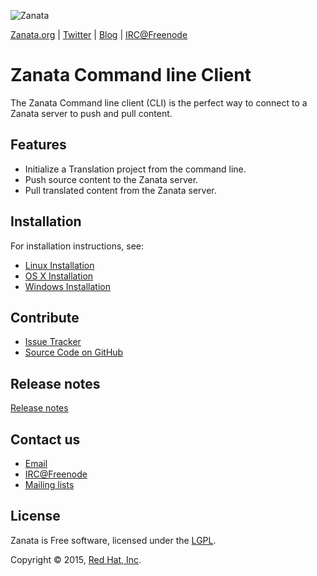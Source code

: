 ![Zanata](http://assets-zanata.rhcloud.com/master/assets/img/logo/logo-128.png)

[Zanata.org](http://zanata.org) | [Twitter](http://www.twitter.com/#!/zanatatm) | [Blog](http://blog-zanatatm.rhcloud.com/) | [IRC@Freenode](http://webchat.freenode.net/?channels=zanata)


Zanata Command line Client
=============

The Zanata Command line client (CLI) is the perfect way to connect to a Zanata server to
push and pull content.

Features
--------

- Initialize a Translation project from the command line.
- Push source content to the Zanata server.
- Pull translated content from the Zanata server.

Installation
------------

For installation instructions, see:

- [Linux Installation](installation/linux-installation.md)
- [OS X Installation](installation/osx-installation.md)
- [Windows Installation](installation/windows-installation.md)

Contribute
----------

- [Issue Tracker](https://zanata.atlassian.net)
- [Source Code on GitHub](http://github.com/zanata-client)

Release notes
-------

[Release notes](release-notes.md)

Contact us
-------

<ul>
    <li>
        <a href="mailto:zanata-users@redhat.com" target="_top">Email</a>
    </li>
    <li>
        <a href="http://webchat.freenode.net/?channels=zanata">IRC@Freenode</a>
    </li>
    <li>
        <a href="http://zanata.org/mailing-lists/">Mailing lists</a>
    </li>
</ul>

License
-------
Zanata is Free software, licensed under the [LGPL](http://www.gnu.org/licenses/lgpl-2.1.html).

Copyright &copy; 2015, <a href="http://www.redhat.com">Red Hat, Inc</a>.

